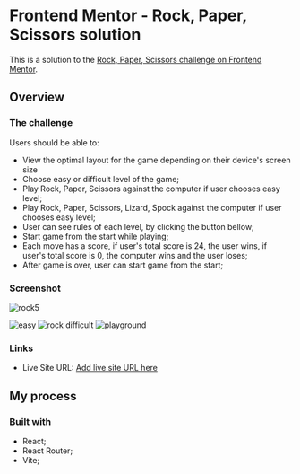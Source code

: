 # Frontend Mentor - Rock, Paper, Scissors solution

This is a solution to the [Rock, Paper, Scissors challenge on Frontend Mentor](https://www.frontendmentor.io/challenges/rock-paper-scissors-game-pTgwgvgH).

## Overview

### The challenge

Users should be able to:

- View the optimal layout for the game depending on their device's screen size
- Choose easy or difficult level of the game;
- Play Rock, Paper, Scissors against the computer if user chooses easy level;
- Play Rock, Paper, Scissors, Lizard, Spock against the computer if user chooses easy level;
- User can see rules of each level, by clicking the button bellow;
- Start game from the start while playing;
- Each move has a score, if user's total score is 24, the user wins, if user's total score is 0, the computer wins and the user loses;
- After game is over, user can start game from the start;

### Screenshot

 ![rock5](https://github.com/nanatotibadze/RockPaperScissors/assets/106735126/85979214-3dec-4a5b-8ddb-8d6f43b66c18)

![easy](https://github.com/nanatotibadze/RockPaperScissors/assets/106735126/be10142a-0f4a-4c34-93ff-18377d46d6de)
![rock difficult](https://github.com/nanatotibadze/RockPaperScissors/assets/106735126/5e6956af-df98-42b5-a50d-2cedbe53039a)
![playground](https://github.com/nanatotibadze/RockPaperScissors/assets/106735126/be1c2bd9-5a42-41fa-a2a7-78ad8e24fc9e)






### Links

- Live Site URL: [Add live site URL here](https://your-live-site-url.com)

## My process

### Built with

- React;
- React Router;
- Vite;

